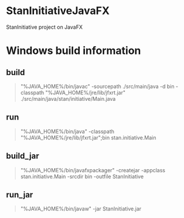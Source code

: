 # StanInitiativeJavaFX
StanInitiative project on JavaFX

# Windows build information
## build
> "%JAVA_HOME%/bin/javac" -sourcepath ./src/main/java -d bin -classpath "%JAVA_HOME%/jre/lib/jfxrt.jar" ./src/main/java/stan/initiative/Main.java

## run
> "%JAVA_HOME%/bin/java" -classpath "%JAVA_HOME%/jre/lib/jfxrt.jar";bin stan.initiative.Main

## build_jar
> "%JAVA_HOME%/bin/javafxpackager" -createjar -appclass stan.initiative.Main -srcdir bin -outfile StanInitiative

## run_jar
> "%JAVA_HOME%/bin/javaw" -jar StanInitiative.jar